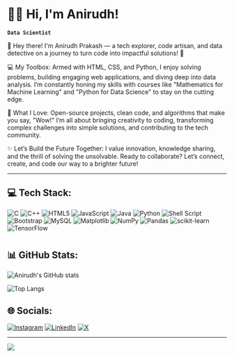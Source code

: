 # 👨‍💻 Hi, I'm Anirudh!

**`Data Scientist`**

👋 Hey there! I'm Anirudh Prakash — a tech explorer, code artisan, and data detective on a journey to turn code into impactful solutions! 🚀

💻 My Toolbox: Armed with HTML, CSS, and Python, I enjoy solving problems, building engaging web applications, and diving deep into data analysis. I’m constantly honing my skills with courses like "Mathematics for Machine Learning" and "Python for Data Science" to stay on the cutting edge.

🎯 What I Love: Open-source projects, clean code, and algorithms that make you say, "Wow!" I’m all about bringing creativity to coding, transforming complex challenges into simple solutions, and contributing to the tech community.

✨ Let’s Build the Future Together: I value innovation, knowledge sharing, and the thrill of solving the unsolvable. Ready to collaborate? Let’s connect, create, and code our way to a brighter future!

---

## 💻 Tech Stack:
![C](https://img.shields.io/badge/c-%2300599C.svg?style=for-the-badge&logo=c&logoColor=white) ![C++](https://img.shields.io/badge/c++-%2300599C.svg?style=for-the-badge&logo=c%2B%2B&logoColor=white) ![HTML5](https://img.shields.io/badge/html5-%23E34F26.svg?style=for-the-badge&logo=html5&logoColor=white) ![JavaScript](https://img.shields.io/badge/javascript-%23323330.svg?style=for-the-badge&logo=javascript&logoColor=%23F7DF1E) ![Java](https://img.shields.io/badge/java-%23ED8B00.svg?style=for-the-badge&logo=openjdk&logoColor=white) ![Python](https://img.shields.io/badge/python-3670A0?style=for-the-badge&logo=python&logoColor=ffdd54) ![Shell Script](https://img.shields.io/badge/shell_script-%23121011.svg?style=for-the-badge&logo=gnu-bash&logoColor=white) ![Bootstrap](https://img.shields.io/badge/bootstrap-%238511FA.svg?style=for-the-badge&logo=bootstrap&logoColor=white) ![MySQL](https://img.shields.io/badge/mysql-4479A1.svg?style=for-the-badge&logo=mysql&logoColor=white) ![Matplotlib](https://img.shields.io/badge/Matplotlib-%23ffffff.svg?style=for-the-badge&logo=Matplotlib&logoColor=black) ![NumPy](https://img.shields.io/badge/numpy-%23013243.svg?style=for-the-badge&logo=numpy&logoColor=white) ![Pandas](https://img.shields.io/badge/pandas-%23150458.svg?style=for-the-badge&logo=pandas&logoColor=white) ![scikit-learn](https://img.shields.io/badge/scikit--learn-%23F7931E.svg?style=for-the-badge&logo=scikit-learn&logoColor=white) ![TensorFlow](https://img.shields.io/badge/TensorFlow-%23FF6F00.svg?style=for-the-badge&logo=TensorFlow&logoColor=white)


#

## 📊 GitHub Stats:
![Anirudh's GitHub stats](https://github-readme-stats.vercel.app/api?username=Conccurer&show_icons=true&theme=dark)

![Top Langs](https://github-readme-stats.vercel.app/api/top-langs/?username=Conccurer&langs_count=8&theme=dark)


## 🌐 Socials:
[![Instagram](https://img.shields.io/badge/Instagram-%23E4405F.svg?logo=Instagram&logoColor=white)](https://instagram.com/_anirudh_prakash) [![LinkedIn](https://img.shields.io/badge/LinkedIn-%230077B5.svg?logo=linkedin&logoColor=white)](https://linkedin.com/in/anirudhprakash1) [![X](https://img.shields.io/badge/X-black.svg?logo=X&logoColor=white)](https://x.com/@AnirudhPr55104) 


---
![](https://visitcount.itsvg.in/api?id=Conccurer&icon=2&color=0)
